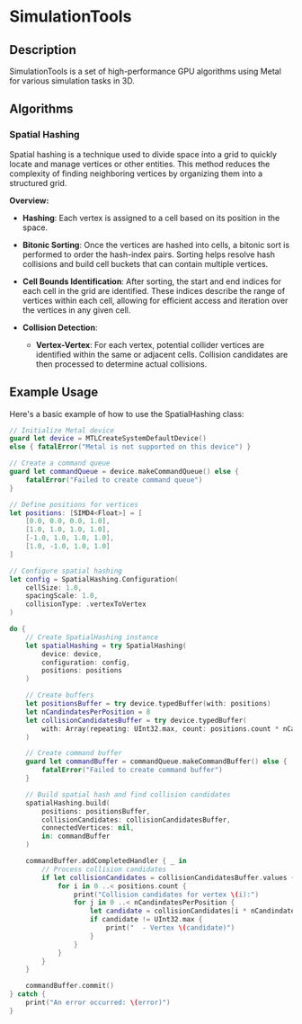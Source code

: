 # SimulationTools

## Description

SimulationTools is a set of high-performance GPU algorithms using Metal for various simulation tasks in 3D.

## Algorithms

### Spatial Hashing

Spatial hashing is a technique used to divide space into a grid to quickly locate and manage vertices or other entities. This method reduces the complexity of finding neighboring vertices by organizing them into a structured grid.

**Overview:**

- **Hashing**: Each vertex is assigned to a cell based on its position in the space.
  
- **Bitonic Sorting**: Once the vertices are hashed into cells, a bitonic sort is performed to order the hash-index pairs. Sorting helps resolve hash collisions and build cell buckets that can contain multiple vertices.

- **Cell Bounds Identification**: After sorting, the start and end indices for each cell in the grid are identified. These indices describe the range of vertices within each cell, allowing for efficient access and iteration over the vertices in any given cell.

- **Collision Detection**:
  - **Vertex-Vertex**: For each vertex, potential collider vertices are identified within the same or adjacent cells. Collision candidates are then processed to determine actual collisions.

## Example Usage

Here's a basic example of how to use the SpatialHashing class:

```swift
// Initialize Metal device
guard let device = MTLCreateSystemDefaultDevice()
else { fatalError("Metal is not supported on this device") }

// Create a command queue
guard let commandQueue = device.makeCommandQueue() else {
    fatalError("Failed to create command queue")
}

// Define positions for vertices
let positions: [SIMD4<Float>] = [
    [0.0, 0.0, 0.0, 1.0],
    [1.0, 1.0, 1.0, 1.0],
    [-1.0, 1.0, 1.0, 1.0],
    [1.0, -1.0, 1.0, 1.0]
]

// Configure spatial hashing
let config = SpatialHashing.Configuration(
    cellSize: 1.0,
    spacingScale: 1.0,
    collisionType: .vertexToVertex
)

do {
    // Create SpatialHashing instance
    let spatialHashing = try SpatialHashing(
        device: device,
        configuration: config,
        positions: positions
    )

    // Create buffers
    let positionsBuffer = try device.typedBuffer(with: positions)
    let nCandindatesPerPosition = 8
    let collisionCandidatesBuffer = try device.typedBuffer(
        with: Array(repeating: UInt32.max, count: positions.count * nCandindatesPerPosition)
    )

    // Create command buffer
    guard let commandBuffer = commandQueue.makeCommandBuffer() else {
        fatalError("Failed to create command buffer")
    }

    // Build spatial hash and find collision candidates
    spatialHashing.build(
        positions: positionsBuffer,
        collisionCandidates: collisionCandidatesBuffer,
        connectedVertices: nil,
        in: commandBuffer
    )

    commandBuffer.addCompletedHandler { _ in
        // Process collision candidates
        if let collisionCandidates = collisionCandidatesBuffer.values {
            for i in 0 ..< positions.count {
                print("Collision candidates for vertex \(i):")
                for j in 0 ..< nCandindatesPerPosition {
                    let candidate = collisionCandidates[i * nCandindatesPerPosition + j]
                    if candidate != UInt32.max {
                        print("  - Vertex \(candidate)")
                    }
                }
            }
        }
    }

    commandBuffer.commit()
} catch {
    print("An error occurred: \(error)")
}
